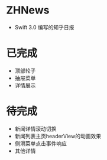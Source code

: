 # ZHNews
* Swift 3.0 编写的知乎日报

# 已完成
* 顶部轮子
* 抽屉菜单
* 详情展示

# 待完成
* 新闻详情滚动切换
* 新闻列表主页headerView的动画效果
* 侧滑菜单点击事件响应
* 其他详情
